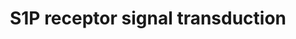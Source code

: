 ---
annotations:
- id: PW:0000125
  parent: signaling pathway
  type: Pathway Ontology
  value: G protein mediated signaling pathway
- id: PW:0000960
  parent: signaling pathway
  type: Pathway Ontology
  value: sphingosine 1-phosphate signaling pathway
- id: PW:0000003
  parent: signaling pathway
  type: Pathway Ontology
  value: signaling pathway
authors:
- S.Doniger
- MaintBot
- Thomas
- MartijnVanIersel
- Khanspers
- AlexanderPico
- Ddigles
- Zari
- Eweitz
- DeSl
citedin:
- link: PMC5085087
description: Metabolism of sphingomyelin by the sphingomyelinase, ceramidase (Cer'ase)
  and the sphingosine kinase (SK) enzymes results in formation of S1P and receptor
  activation. Autocrine and paracrine modes of receptor activation have been implied
  but have yet to be rigorously proven. Critical signaling molecules, such as phospholipase
  C (PLC), ERK, PI3K, and Akt are activated. Active Akt binds to the receptor and
  phosphorylates the third intracellular loop, which is essential for Rac activation.  Representation
  of Figure  2. from T. Hla, et al. 2001, Science, 294, pg. 1877.  Proteins on this
  pathway have targeted assays available via the [https://assays.cancer.gov/available_assays?wp_id=WP26
  CPTAC Assay Portal]
last-edited: 2021-05-31
organisms:
- Homo sapiens
redirect_from:
- /index.php/Pathway:WP26
- /instance/WP26
- /instance/WP26_rr118660
revision: r118660
schema-jsonld:
- '@context': https://schema.org/
  '@id': https://wikipathways.github.io/pathways/WP26.html
  '@type': Dataset
  creator:
    '@type': Organization
    name: WikiPathways
  description: Metabolism of sphingomyelin by the sphingomyelinase, ceramidase (Cer'ase)
    and the sphingosine kinase (SK) enzymes results in formation of S1P and receptor
    activation. Autocrine and paracrine modes of receptor activation have been implied
    but have yet to be rigorously proven. Critical signaling molecules, such as phospholipase
    C (PLC), ERK, PI3K, and Akt are activated. Active Akt binds to the receptor and
    phosphorylates the third intracellular loop, which is essential for Rac activation.  Representation
    of Figure  2. from T. Hla, et al. 2001, Science, 294, pg. 1877.  Proteins on this
    pathway have targeted assays available via the [https://assays.cancer.gov/available_assays?wp_id=WP26
    CPTAC Assay Portal]
  keywords:
  - AKT1
  - AKT2
  - AKT3
  - ASAH1
  - EDG3
  - EDG5
  - EDG8
  - GNAI1
  - GNAI2
  - GNAI3
  - MAPK1
  - MAPK12
  - MAPK3
  - MAPK4
  - MAPK6
  - MAPK7
  - PIK3C2B
  - PLCB1
  - PLCB2
  - PLCB3
  - RACGAP1
  - S1PR1
  - SMPD2
  - SPHK1
  - SPHK2
  license: CC0
  name: S1P receptor signal transduction
seo: CreativeWork
title: S1P receptor signal transduction
wpid: WP26
---